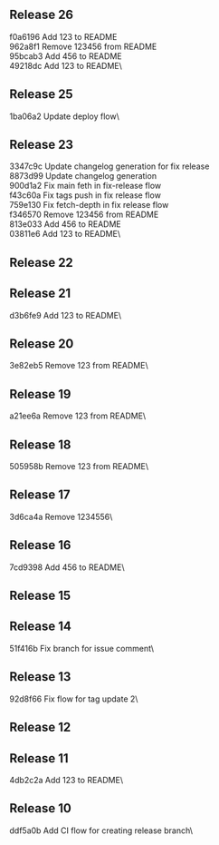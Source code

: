 ## Release 26
f0a6196 Add 123 to README\
962a8f1 Remove 123456 from README\
95bcab3 Add 456 to README\
49218dc Add 123 to README\

## Release 25
1ba06a2 Update deploy flow\

## Release 23
3347c9c Update changelog generation for fix release\
8873d99 Update changelog generation\
900d1a2 Fix main feth in fix-release flow\
f43c60a Fix tags push in fix release flow\
759e130 Fix fetch-depth in fix release flow\
f346570 Remove 123456 from README\
813e033 Add 456 to README\
03811e6 Add 123 to README\

## Release 22

## Release 21
d3b6fe9 Add 123 to README\

## Release 20
3e82eb5 Remove 123 from README\

## Release 19
a21ee6a Remove 123 from README\

## Release 18
505958b Remove 123 from README\

## Release 17
3d6ca4a Remove 1234556\

## Release 16
7cd9398 Add 456 to README\

## Release 15

## Release 14
51f416b Fix branch for issue comment\

## Release 13
92d8f66 Fix flow for tag update 2\

## Release 12

## Release 11
4db2c2a Add 123 to README\

## Release 10
ddf5a0b Add CI flow for creating release branch\


